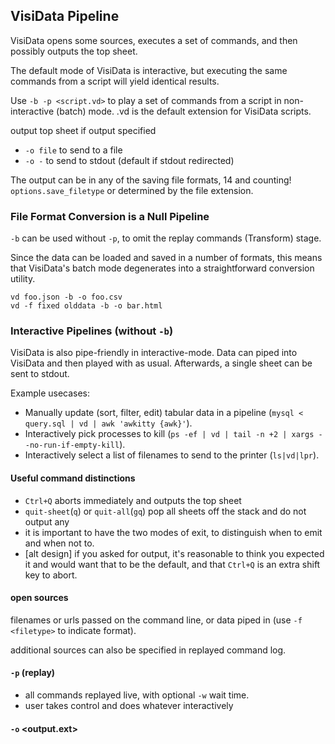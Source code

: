 ## VisiData Pipeline

VisiData opens some sources, executes a set of commands, and then possibly outputs the top sheet.

The default mode of VisiData is interactive, but executing the same commands from a script will yield identical results.

Use `-b -p <script.vd>` to play a set of commands from a script in non-interactive (batch) mode.
.vd is the default extension for VisiData scripts.

output top sheet if output specified
  - `-o file` to send to a file
  - `-o -` to send to stdout (default if stdout redirected)

The output can be in any of the saving file formats, 14 and counting!
`options.save_filetype` or determined by the file extension.


### File Format Conversion is a Null Pipeline

`-b` can be used without `-p`, to omit the replay commands (Transform) stage.

Since the data can be loaded and saved in a number of formats, this means that VisiData's batch mode degenerates into a straightforward conversion utility.

    vd foo.json -b -o foo.csv
    vd -f fixed olddata -b -o bar.html

### Interactive Pipelines (without `-b`)

VisiData is also pipe-friendly in interactive-mode. Data can piped into VisiData and then played with as usual. Afterwards, a single sheet can be sent to stdout.

Example usecases:

- Manually update (sort, filter, edit) tabular data in a pipeline (`mysql < query.sql | vd | awk 'awkitty {awk}'`).
- Interactively pick processes to kill (`ps -ef | vd | tail -n +2 | xargs --no-run-if-empty-kill`).
- Interactively select a list of filenames to send to the printer (`ls|vd|lpr`).

#### Useful command distinctions

- `Ctrl+Q` aborts immediately and outputs the top sheet
- `quit-sheet`(`q`) or `quit-all`(`gq`) pop all sheets off the stack and do not output any
- it is important to have the two modes of exit, to distinguish when to emit and when not to.
- [alt design] if you asked for output, it's reasonable to think you expected it and would want that to be the default, and that `Ctrl+Q` is an extra shift key to abort.

#### open sources

filenames or urls passed on the command line, or data piped in (use `-f <filetype>` to indicate format).

additional sources can also be specified in replayed command log.

#### `-p` (replay)

- all commands replayed live, with optional `-w` wait time.
- user takes control and does whatever interactively

#### `-o` <output.ext>
